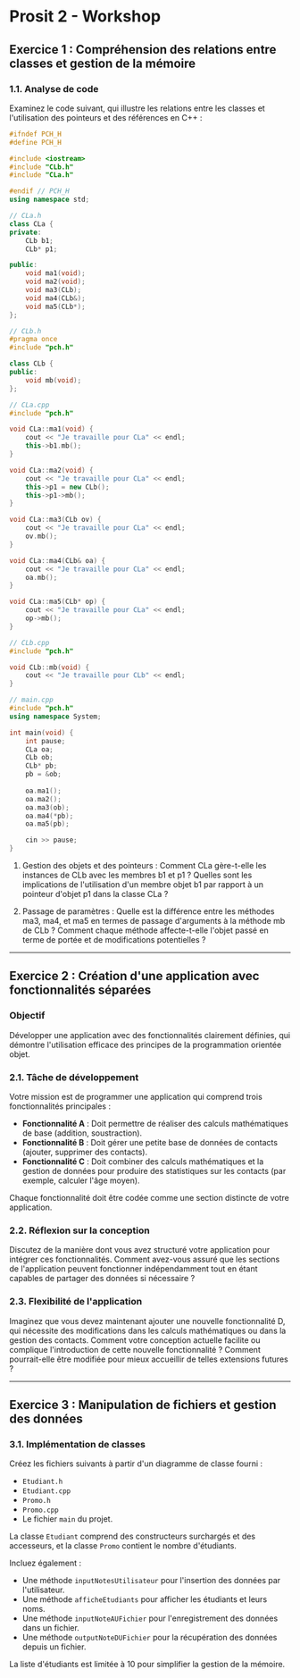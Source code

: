 # Prosit 2 - Workshop

## Exercice 1 : Compréhension des relations entre classes et gestion de la mémoire

### 1.1. Analyse de code

Examinez le code suivant, qui illustre les relations entre les classes et l'utilisation des pointeurs et des références en C++ :

```cpp
#ifndef PCH_H
#define PCH_H

#include <iostream>
#include "CLb.h"
#include "CLa.h"

#endif // PCH_H
using namespace std;

// CLa.h
class CLa {
private:
    CLb b1;
    CLb* p1;

public:
    void ma1(void);
    void ma2(void);
    void ma3(CLb);
    void ma4(CLb&);
    void ma5(CLb*);
};

// CLb.h
#pragma once
#include "pch.h"

class CLb {
public:
    void mb(void);
};

// CLa.cpp
#include "pch.h"

void CLa::ma1(void) {
    cout << "Je travaille pour CLa" << endl;
    this->b1.mb();
}

void CLa::ma2(void) {
    cout << "Je travaille pour CLa" << endl;
    this->p1 = new CLb();
    this->p1->mb();
}

void CLa::ma3(CLb ov) {
    cout << "Je travaille pour CLa" << endl;
    ov.mb();
}

void CLa::ma4(CLb& oa) {
    cout << "Je travaille pour CLa" << endl;
    oa.mb();
}

void CLa::ma5(CLb* op) {
    cout << "Je travaille pour CLa" << endl;
    op->mb();
}

// CLb.cpp
#include "pch.h"

void CLb::mb(void) {
    cout << "Je travaille pour CLb" << endl;
}

// main.cpp
#include "pch.h"
using namespace System;

int main(void) {
    int pause;
    CLa oa;
    CLb ob;
    CLb* pb;
    pb = &ob;
    
    oa.ma1();
    oa.ma2();
    oa.ma3(ob);
    oa.ma4(*pb);
    oa.ma5(pb);

    cin >> pause;
}
```

1. Gestion des objets et des pointeurs : Comment CLa gère-t-elle les instances de CLb avec les membres b1 et p1 ? Quelles sont les implications de l'utilisation d'un membre objet b1 par rapport à un pointeur d'objet p1 dans la classe CLa ?

2. Passage de paramètres : Quelle est la différence entre les méthodes ma3, ma4, et ma5 en termes de passage d'arguments à la méthode mb de CLb ? Comment chaque méthode affecte-t-elle l'objet passé en terme de portée et de modifications potentielles ?

---

## Exercice 2 : Création d'une application avec fonctionnalités séparées

### Objectif

Développer une application avec des fonctionnalités clairement définies, qui démontre l'utilisation efficace des principes de la programmation orientée objet.

### 2.1. Tâche de développement

Votre mission est de programmer une application qui comprend trois fonctionnalités principales :

- **Fonctionnalité A** : Doit permettre de réaliser des calculs mathématiques de base (addition, soustraction).
- **Fonctionnalité B** : Doit gérer une petite base de données de contacts (ajouter, supprimer des contacts).
- **Fonctionnalité C** : Doit combiner des calculs mathématiques et la gestion de données pour produire des statistiques sur les contacts (par exemple, calculer l'âge moyen).

Chaque fonctionnalité doit être codée comme une section distincte de votre application.

### 2.2. Réflexion sur la conception

Discutez de la manière dont vous avez structuré votre application pour intégrer ces fonctionnalités. Comment avez-vous assuré que les sections de l'application peuvent fonctionner indépendamment tout en étant capables de partager des données si nécessaire ?

### 2.3. Flexibilité de l'application

Imaginez que vous devez maintenant ajouter une nouvelle fonctionnalité D, qui nécessite des modifications dans les calculs mathématiques ou dans la gestion des contacts. Comment votre conception actuelle facilite ou complique l'introduction de cette nouvelle fonctionnalité ? Comment pourrait-elle être modifiée pour mieux accueillir de telles extensions futures ?

---

## Exercice 3 : Manipulation de fichiers et gestion des données

### 3.1. Implémentation de classes

Créez les fichiers suivants à partir d'un diagramme de classe fourni :

- `Etudiant.h`
- `Etudiant.cpp`
- `Promo.h`
- `Promo.cpp`
- Le fichier `main` du projet.

La classe `Etudiant` comprend des constructeurs surchargés et des accesseurs, et la classe `Promo` contient le nombre d'étudiants.

Incluez également :

- Une méthode `inputNotesUtilisateur` pour l'insertion des données par l'utilisateur.
- Une méthode `afficheEtudiants` pour afficher les étudiants et leurs noms.
- Une méthode `inputNoteAUFichier` pour l'enregistrement des données dans un fichier.
- Une méthode `outputNoteDUFichier` pour la récupération des données depuis un fichier.

La liste d'étudiants est limitée à 10 pour simplifier la gestion de la mémoire.
